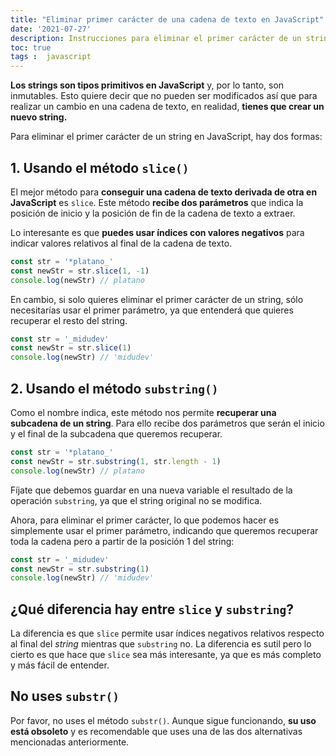 ```yaml
---
title: "Eliminar primer carácter de una cadena de texto en JavaScript"
date: '2021-07-27'
description: Instrucciones para eliminar el primer carácter de un string en JavaScript de diferentes maneras
toc: true
tags :  javascript
---
```


**Los strings son tipos primitivos en JavaScript** y, por lo tanto, son inmutables. Esto quiere decir que no pueden ser modificados así que para realizar un cambio en una cadena de texto, en realidad, **tienes que crear un nuevo string.**

Para eliminar el primer carácter de un string en JavaScript, hay dos formas:

## 1. Usando el método `slice()`

El mejor método para **conseguir una cadena de texto derivada de otra en JavaScript** es `slice`. Este método **recibe dos parámetros** que indica la posición de inicio y la posición de fin de la cadena de texto a extraer.

Lo interesante es que **puedes usar índices con valores negativos** para indicar valores relativos al final de la cadena de texto.

```javascript
const str = '*platano_'
const newStr = str.slice(1, -1)
console.log(newStr) // platano
```

En cambio, si solo quieres eliminar el primer carácter de un string, sólo necesitarías usar el primer parámetro, ya que entenderá que quieres recuperar el resto del string.

```javascript
const str = '_midudev'
const newStr = str.slice(1)
console.log(newStr) // 'midudev'
```

## 2. Usando el método `substring()`

Como el nombre indica, este método nos permite **recuperar una subcadena de un string**. Para ello recibe dos parámetros que serán el inicio y el final de la subcadena que queremos recuperar.

```javascript
const str = '*platano_'
const newStr = str.substring(1, str.length - 1)
console.log(newStr) // platano
```

Fíjate que debemos guardar en una nueva variable el resultado de la operación `substring`, ya que el string original no se modifica.

Ahora, para eliminar el primer carácter, lo que podemos hacer es simplemente usar el primer parámetro, indicando que queremos recuperar toda la cadena pero a partir de la posición 1 del string:

```javascript
const str = '_midudev'
const newStr = str.substring(1)
console.log(newStr) // 'midudev'
```

## ¿Qué diferencia hay entre `slice` y `substring`?

La diferencia es que `slice` permite usar índices negativos relativos respecto al final del *string* mientras que `substring` no. La diferencia es sutil pero lo cierto es que hace que `slice` sea más interesante, ya que es más completo y más fácil de entender.

## No uses `substr()`

Por favor, no uses el método `substr()`. Aunque sigue funcionando, **su uso está obsoleto** y es recomendable que uses una de las dos alternativas mencionadas anteriormente.
